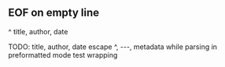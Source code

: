 EOF on empty line
---
^
title, author, date

TODO:
    title, author, date
    escape ^, ---, metadata while parsing in preformatted mode
    test wrapping
